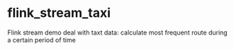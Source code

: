 # flink_stream_taxi
Flink stream demo deal with taxt data: calculate most frequent route during a certain period of time 
